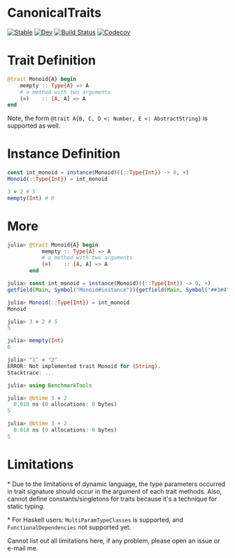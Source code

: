 # CanonicalTraits

[![Stable](https://img.shields.io/badge/docs-stable-blue.svg)](https://thautwarm.github.io/CanonicalTraits.jl/stable)
[![Dev](https://img.shields.io/badge/docs-dev-blue.svg)](https://thautwarm.github.io/CanonicalTraits.jl/dev)
[![Build Status](https://travis-ci.com/thautwarm/CanonicalTraits.jl.svg?branch=master)](https://travis-ci.com/thautwarm/CanonicalTraits.jl)
[![Codecov](https://codecov.io/gh/thautwarm/CanonicalTraits.jl/branch/master/graph/badge.svg)](https://codecov.io/gh/thautwarm/CanonicalTraits.jl)


# Trait Definition

```julia
@trait Monoid{A} begin
    mempty :: Type{A} => A
    # a method with two arguments
    (⊕)    :: [A, A] => A
end
```

Note, the form `@trait A{B, C, D <: Number, E <: AbstractString}` is supported as well.

# Instance Definition

```julia
const int_monoid = instance(Monoid)((::Type{Int}) -> 0, +)
Monoid(::Type{Int}) = int_monoid

3 ⊕ 2 # 5
mempty(Int) # 0
```

# More

```julia
julia> @trait Monoid{A} begin
           mempty :: Type{A} => A
           # a method with two arguments
           (⊕)    :: [A, A] => A
       end

julia> const int_monoid = instance(Monoid)((::Type{Int}) -> 0, +)
getfield(Main, Symbol("Monoid#instance")){getfield(Main, Symbol("##3#4")),typeof(+)}(getfield(Main, Symbol("##3#4"))(), +)

julia> Monoid(::Type{Int}) = int_monoid
Monoid

julia> 3 ⊕ 2 # 5
5

julia> mempty(Int)
0

julia> "1" ⊕ "2"
ERROR: Not implemented trait Monoid for (String).
Stacktrace: ...

julia> using BenchmarkTools

julia> @btime 3 ⊕ 2
  0.018 ns (0 allocations: 0 bytes)
5

julia> @btime 3 + 2
  0.018 ns (0 allocations: 0 bytes)
5
```

# Limitations

\* Due to the limitations of dynamic language, the type parameters occurred in trait signature should occur in the argument of each trait methods. Also, cannot define
constants/singletons for traits because it's a technique
for static typing.


\* For Haskell users: `MultiParamTypeClasses` is supported, and `FunctionalDependencies` not supported yet.

Cannot list out all limitations here, if any problem, please open an issue or e-mail me.
